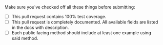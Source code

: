 Make sure you've checked off all these things before submitting:

- [ ] This pull request contains 100% test coverage.
- [ ] This pull request is completely documented. All available fields are listed in the docs with description.
- [ ] Each public facing method should include at least one example using said method.
